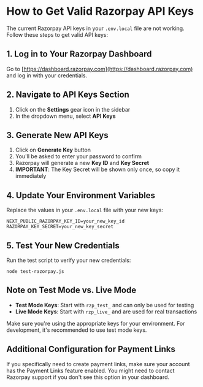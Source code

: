 # How to Get Valid Razorpay API Keys

The current Razorpay API keys in your `.env.local` file are not working. Follow these steps to get valid API keys:

## 1. Log in to Your Razorpay Dashboard

Go to [https://dashboard.razorpay.com](https://dashboard.razorpay.com) and log in with your credentials.

## 2. Navigate to API Keys Section

1. Click on the **Settings** gear icon in the sidebar
2. In the dropdown menu, select **API Keys**

## 3. Generate New API Keys

1. Click on **Generate Key** button
2. You'll be asked to enter your password to confirm
3. Razorpay will generate a new **Key ID** and **Key Secret**
4. **IMPORTANT**: The Key Secret will be shown only once, so copy it immediately

## 4. Update Your Environment Variables

Replace the values in your `.env.local` file with your new keys:

```
NEXT_PUBLIC_RAZORPAY_KEY_ID=your_new_key_id
RAZORPAY_KEY_SECRET=your_new_key_secret
```

## 5. Test Your New Credentials

Run the test script to verify your new credentials:

```
node test-razorpay.js
```

## Note on Test Mode vs. Live Mode

- **Test Mode Keys**: Start with `rzp_test_` and can only be used for testing
- **Live Mode Keys**: Start with `rzp_live_` and are used for real transactions

Make sure you're using the appropriate keys for your environment. For development, it's recommended to use test mode keys.

## Additional Configuration for Payment Links

If you specifically need to create payment links, make sure your account has the Payment Links feature enabled. You might need to contact Razorpay support if you don't see this option in your dashboard. 